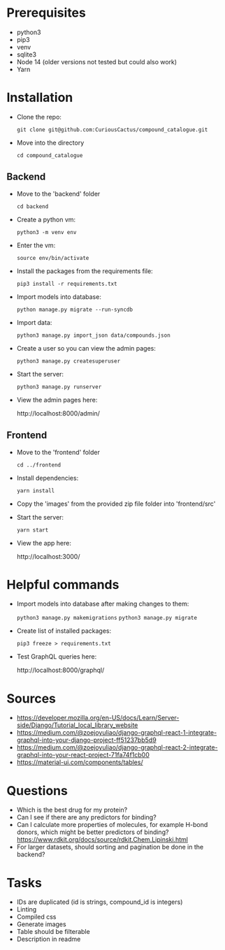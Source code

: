# Prerequisites

- python3
- pip3
- venv
- sqlite3
- Node 14 (older versions not tested but could also work)
- Yarn

# Installation

- Clone the repo:

  `git clone git@github.com:CuriousCactus/compound_catalogue.git`

- Move into the directory

  `cd compound_catalogue`

## Backend

- Move to the 'backend' folder

  `cd backend`

- Create a python vm:

  `python3 -m venv env`

- Enter the vm:

  `source env/bin/activate`

- Install the packages from the requirements file:

  `pip3 install -r requirements.txt`

- Import models into database:

  `python manage.py migrate --run-syncdb`

- Import data:

  `python3 manage.py import_json data/compounds.json`

- Create a user so you can view the admin pages:

  `python3 manage.py createsuperuser`

- Start the server:

  `python3 manage.py runserver`

- View the admin pages here:

  http://localhost:8000/admin/

## Frontend

- Move to the 'frontend' folder

  `cd ../frontend`

- Install dependencies:

  `yarn install`

- Copy the 'images' from the provided zip file folder into 'frontend/src'

- Start the server:

  `yarn start`

- View the app here:

  http://localhost:3000/

# Helpful commands

- Import models into database after making changes to them:

  `python3 manage.py makemigrations`
  `python3 manage.py migrate`

- Create list of installed packages:

  `pip3 freeze > requirements.txt`

- Test GraphQL queries here:

  http://localhost:8000/graphql/

# Sources

- https://developer.mozilla.org/en-US/docs/Learn/Server-side/Django/Tutorial_local_library_website
- https://medium.com/@zoejoyuliao/django-graphql-react-1-integrate-graphql-into-your-django-project-ff51237bb5d9
- https://medium.com/@zoejoyuliao/django-graphql-react-2-integrate-graphql-into-your-react-project-71fa74f1cb00
- https://material-ui.com/components/tables/

# Questions

- Which is the best drug for my protein?
- Can I see if there are any predictors for binding?
- Can I calculate more properties of molecules, for example H-bond donors, which might be better predictors of binding?
  https://www.rdkit.org/docs/source/rdkit.Chem.Lipinski.html
- For larger datasets, should sorting and pagination be done in the backend?

# Tasks

- IDs are duplicated (id is strings, compound_id is integers)
- Linting
- Compiled css
- Generate images
- Table should be filterable
- Description in readme

